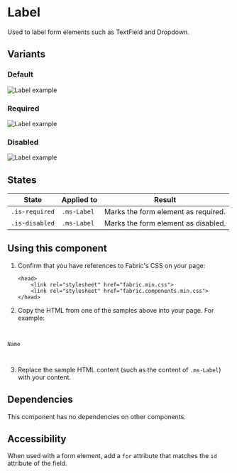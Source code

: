 # Label
Used to label form elements such as TextField and Dropdown.

## Variants

### Default


![Label example](https://raw.githubusercontent.com/OfficeDev/office-ui-fabric-js/master/ghdocs/component_images/Label-default.png)


### Required


![Label example](https://raw.githubusercontent.com/OfficeDev/office-ui-fabric-js/master/ghdocs/component_images/Label-required.png)


### Disabled


![Label example](https://raw.githubusercontent.com/OfficeDev/office-ui-fabric-js/master/ghdocs/component_images/Label-disabled.png)


## States
State | Applied to | Result
 --- | --- | ---
`.is-required` | `.ms-Label` | Marks the form element as required.
`.is-disabled` | `.ms-Label` | Marks the form element as disabled.

## Using this component
1. Confirm that you have references to Fabric's CSS on your page:
    ```
    <head>
        <link rel="stylesheet" href="fabric.min.css">
        <link rel="stylesheet" href="fabric.components.min.css">
    </head>
    ```
2. Copy the HTML from one of the samples above into your page. For example:

<pre>
    <code>
 
<label class="ms-Label  ">Name</label>

    </code>
</pre>

3. Replace the sample HTML content (such as the content of `.ms-Label`) with your content.

## Dependencies
This component has no dependencies on other components.

## Accessibility
When used with a form element, add a `for` attribute that matches the `id` attribute of the field.
